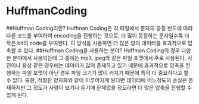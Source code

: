 # HuffmanCoding
##Huffman Coding이란?
Huffman Coding은 각 파일에서 문자의 등장 빈도에 따라 다른 코드를 부여하여 encoding을 진행하는 것으로, 더 많이 등장하는 문자일수록 더 작은 bit의 code를 부여한다. 이 방식을 사용하면 더 많은 양의 데이터를 효과적으로 압축할 수 있다.
##Huffman Coding을 사용하는 분야?
Huffman Coding의 경우 다양한 분야에서 사용되는데 그 중에는 mp3, jpeg와 같은 파일 포맷에서 주로 사용된다. 사진이나 음성 같은 경우에는 데이터가 많이 존재하고 있기 때문에 효과적으로 압축을 진행하는 파일 포맷이 아닌 경우 파일 크기가 많이 커지기 때문에 특히 더 중요하다고 할 수 있다. 또한, 적절한 양자화와 같이 이루어지게 된다면 데이터에 어느정도의 손실은 존재하지만 그 정도가 사람이 보기나 듣기에 문제없을 정도라면 더 많은 압축을 진행할 수 있게 된다.
